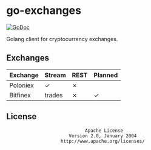 # go-exchanges

[![GoDoc](https://godoc.org/github.com/crypto-bank/go-exchanges?status.svg)](https://godoc.org/github.com/crypto-bank/go-exchanges)

Golang client for cryptocurrency exchanges.

## Exchanges

| Exchange | Stream | REST | Planned |
| -------- | ------ | ---- | ------- |
| Poloniex | ✓      | ✗    |         |
| Bitfinex | trades | ✗    | ✓       |

## License

                                 Apache License
                           Version 2.0, January 2004
                        http://www.apache.org/licenses/

